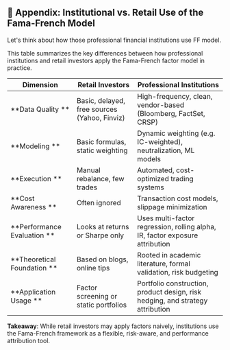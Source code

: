 ## 🧠 Appendix: Institutional vs. Retail Use of the Fama-French Model

Let's think about how those professional financial institutions use FF model.


This table summarizes the key differences between how professional institutions and retail investors apply the Fama-French factor model in practice.

| Dimension          | Retail Investors                                  | Professional Institutions                                                 |
|--------------------|----------------------------------------------------------|-------------------------------------------------------------------------------------|
| **Data Quality **     | Basic, delayed, free sources (Yahoo, Finviz)           | High-frequency, clean, vendor-based (Bloomberg, FactSet, CRSP)                      |
| **Modeling **         | Basic formulas, static weighting                      | Dynamic weighting (e.g. IC-weighted), neutralization, ML models                     |
| **Execution **       | Manual rebalance, few trades                          | Automated, cost-optimized trading systems                                           |
| **Cost Awareness **  | Often ignored                                         | Transaction cost models, slippage minimization                                      |
| **Performance Evaluation ** | Looks at returns or Sharpe only                     | Uses multi-factor regression, rolling alpha, IR, factor exposure attribution        |
| **Theoretical Foundation ** | Based on blogs, online tips                      | Rooted in academic literature, formal validation, risk budgeting                    |
| **Application Usage **   | Factor screening or static portfolios              | Portfolio construction, product design, risk hedging, and strategy attribution      |

**Takeaway**: While retail investors may apply factors naively, institutions use the Fama-French framework as a flexible, risk-aware, and performance attribution tool.

